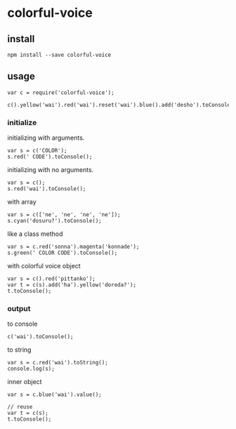 # colorful-voice

## install

```
npm install --save colorful-voice
```

## usage

```
var c = require('colorful-voice');

c().yellow('wai').red('wai').reset('wai').blue().add('desho').toConsole();
```

### initialize

initializing with arguments.

```
var s = c('COLOR');
s.red(' CODE').toConsole();
```

initializing with no arguments.

```
var s = c();
s.red('wai').toConsole();
```

with array

```
var s = c(['ne', 'ne', 'ne', 'ne']);
s.cyan('dosuru?').toConsole();
```

like a class method

```
var s = c.red('sonna').magenta('konnade');
s.green(' COLOR CODE').toConsole();
```

with colorful voice object

```
var s = c().red('pittanko');
var t = c(s).add('ha').yellow('doreda?');
t.toConsole();
```

### output

to console

```
c('wai').toConsole();
```

to string

```
var s = c.red('wai').toString();
console.log(s);
```

inner object

```
var s = c.blue('wai').value();

// reuse
var t = c(s);
t.toConsole();

```

